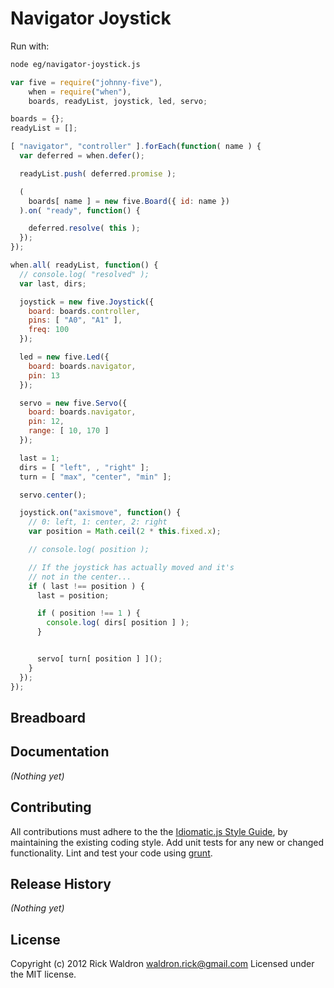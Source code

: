 # Navigator Joystick

Run with:
```bash
node eg/navigator-joystick.js
```


```javascript
var five = require("johnny-five"),
    when = require("when"),
    boards, readyList, joystick, led, servo;

boards = {};
readyList = [];

[ "navigator", "controller" ].forEach(function( name ) {
  var deferred = when.defer();

  readyList.push( deferred.promise );

  (
    boards[ name ] = new five.Board({ id: name })
  ).on( "ready", function() {

    deferred.resolve( this );
  });
});

when.all( readyList, function() {
  // console.log( "resolved" );
  var last, dirs;

  joystick = new five.Joystick({
    board: boards.controller,
    pins: [ "A0", "A1" ],
    freq: 100
  });

  led = new five.Led({
    board: boards.navigator,
    pin: 13
  });

  servo = new five.Servo({
    board: boards.navigator,
    pin: 12,
    range: [ 10, 170 ]
  });

  last = 1;
  dirs = [ "left", , "right" ];
  turn = [ "max", "center", "min" ];

  servo.center();

  joystick.on("axismove", function() {
    // 0: left, 1: center, 2: right
    var position = Math.ceil(2 * this.fixed.x);

    // console.log( position );

    // If the joystick has actually moved and it's
    // not in the center...
    if ( last !== position ) {
      last = position;

      if ( position !== 1 ) {
        console.log( dirs[ position ] );
      }


      servo[ turn[ position ] ]();
    }
  });
});

```

## Breadboard




## Documentation

_(Nothing yet)_









## Contributing
All contributions must adhere to the the [Idiomatic.js Style Guide](https://github.com/rwldrn/idiomatic.js),
by maintaining the existing coding style. Add unit tests for any new or changed functionality. Lint and test your code using [grunt](https://github.com/cowboy/grunt).

## Release History
_(Nothing yet)_

## License
Copyright (c) 2012 Rick Waldron <waldron.rick@gmail.com>
Licensed under the MIT license.
